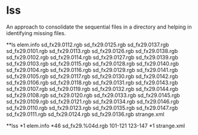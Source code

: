 # lss
An approach to consolidate the sequential files in a directory and helping in identifying missing files. 

**ls
elem.info sd_fx29.0112.rgb sd_fx29.0125.rgb sd_fx29.0137.rgb
sd_fx29.0101.rgb sd_fx29.0113.rgb sd_fx29.0126.rgb sd_fx29.0138.rgb
sd_fx29.0102.rgb sd_fx29.0114.rgb sd_fx29.0127.rgb sd_fx29.0139.rgb
sd_fx29.0103.rgb sd_fx29.0115.rgb sd_fx29.0128.rgb sd_fx29.0140.rgb
sd_fx29.0104.rgb sd_fx29.0116.rgb sd_fx29.0129.rgb sd_fx29.0141.rgb
sd_fx29.0105.rgb sd_fx29.0117.rgb sd_fx29.0130.rgb sd_fx29.0142.rgb
sd_fx29.0106.rgb sd_fx29.0118.rgb sd_fx29.0131.rgb sd_fx29.0143.rgb
sd_fx29.0107.rgb sd_fx29.0119.rgb sd_fx29.0132.rgb sd_fx29.0144.rgb
sd_fx29.0108.rgb sd_fx29.0120.rgb sd_fx29.0133.rgb sd_fx29.0145.rgb
sd_fx29.0109.rgb sd_fx29.0121.rgb sd_fx29.0134.rgb sd_fx29.0146.rgb
sd_fx29.0110.rgb sd_fx29.0123.rgb sd_fx29.0135.rgb sd_fx29.0147.rgb
sd_fx29.0111.rgb sd_fx29.0124.rgb sd_fx29.0136.rgb strange.xml

**lss
*1 elem.info
*46 sd_fx29.%04d.rgb 101-121 123-147
*1 strange.xml


